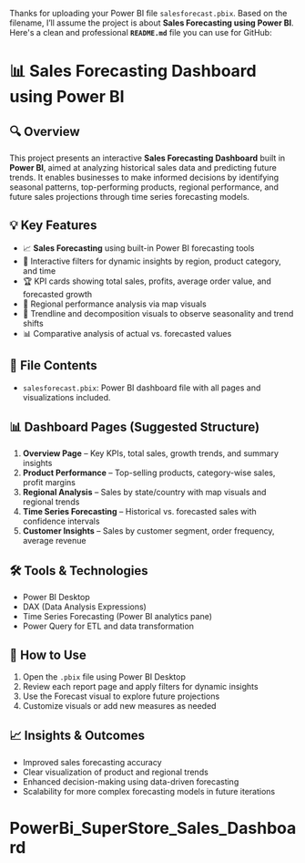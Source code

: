 Thanks for uploading your Power BI file `salesforecast.pbix`. Based on the filename, I’ll assume the project is about **Sales Forecasting using Power BI**. Here's a clean and professional **`README.md`** file you can use for GitHub:



# 📊 Sales Forecasting Dashboard using Power BI

## 🔍 Overview

This project presents an interactive **Sales Forecasting Dashboard** built in **Power BI**, aimed at analyzing historical sales data and predicting future trends. It enables businesses to make informed decisions by identifying seasonal patterns, top-performing products, regional performance, and future sales projections through time series forecasting models.



## 💡 Key Features

* 📈 **Sales Forecasting** using built-in Power BI forecasting tools
* 🧩 Interactive filters for dynamic insights by region, product category, and time
* 🏆 KPI cards showing total sales, profits, average order value, and forecasted growth
* 📍 Regional performance analysis via map visuals
* 🔄 Trendline and decomposition visuals to observe seasonality and trend shifts
* 📊 Comparative analysis of actual vs. forecasted values


## 📁 File Contents

* `salesforecast.pbix`: Power BI dashboard file with all pages and visualizations included.



## 📊 Dashboard Pages (Suggested Structure)

1. **Overview Page** – Key KPIs, total sales, growth trends, and summary insights
2. **Product Performance** – Top-selling products, category-wise sales, profit margins
3. **Regional Analysis** – Sales by state/country with map visuals and regional trends
4. **Time Series Forecasting** – Historical vs. forecasted sales with confidence intervals
5. **Customer Insights** – Sales by customer segment, order frequency, average revenue



## 🛠️ Tools & Technologies

* Power BI Desktop
* DAX (Data Analysis Expressions)
* Time Series Forecasting (Power BI analytics pane)
* Power Query for ETL and data transformation



## 📌 How to Use

1. Open the `.pbix` file using Power BI Desktop
2. Review each report page and apply filters for dynamic insights
3. Use the Forecast visual to explore future projections
4. Customize visuals or add new measures as needed



## 📈 Insights & Outcomes

* Improved sales forecasting accuracy
* Clear visualization of product and regional trends
* Enhanced decision-making using data-driven forecasting
* Scalability for more complex forecasting models in future iterations

# PowerBi_SuperStore_Sales_Dashboard
